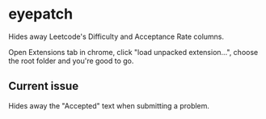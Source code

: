 # eyepatch
Hides away Leetcode's Difficulty and Acceptance Rate columns.

Open Extensions tab in chrome, click "load unpacked extension...", choose the root folder and you're good to go.

## Current issue
Hides away the "Accepted" text when submitting a problem.
